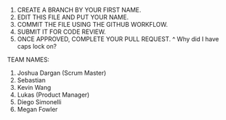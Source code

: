 1. CREATE A BRANCH BY YOUR FIRST NAME.
2. EDIT THIS FILE AND PUT YOUR NAME.
3. COMMIT THE FILE USING THE GITHUB WORKFLOW.
4. SUBMIT IT FOR CODE REVIEW.
5. ONCE APPROVED, COMPLETE YOUR PULL REQUEST.
^ Why did I have caps lock on?

TEAM NAMES:
1. Joshua Dargan (Scrum Master)
2. Sebastian
3. Kevin Wang
4. Lukas (Product Manager)
5. Diego Simonelli
6. Megan Fowler
